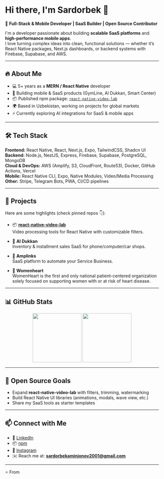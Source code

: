 # Hi there, I'm Sardorbek 👋

🚀 **Full-Stack & Mobile Developer | SaaS Builder | Open Source Contributor**

I'm a developer passionate about building **scalable SaaS platforms** and **high-performance mobile apps**.  
I love turning complex ideas into clean, functional solutions — whether it’s React Native packages, Next.js dashboards, or backend systems with Firebase, Supabase, and AWS.  

---

## 🔥 About Me
- 💻 5+ years as a **MERN / React Native** developer  
- 📱 Building mobile & SaaS products (GymLine, Al Dukkan, Smart Center)  
- 📦 Published npm package: [`react-native-video-lab`](https://www.npmjs.com/package/react-native-video-lab)  
- 🌍 Based in Uzbekistan, working on projects for global markets  
- ⚡ Currently exploring AI integrations for SaaS & mobile apps  

---

## 🛠 Tech Stack
**Frontend:** React Native, React, Next.js, Expo, TailwindCSS, Shadcn UI  
**Backend:** Node.js, NestJS, Express, Firebase, Supabase, PostgreSQL, MongoDB  
**Cloud & DevOps:** AWS (Amplify, S3, CloudFront, Route53), Docker, GitHub Actions, Vercel  
**Mobile:** React Native CLI, Expo, Native Modules, Video/Media Processing  
**Other:** Stripe, Telegram Bots, PWA, CI/CD pipelines  

---

## 🚀 Projects
Here are some highlights (check pinned repos 👇):

- 📦 **[react-native-video-lab](https://github.com/<your-username>/react-native-video-lab)**  
  Video processing tools for React Native with customizable filters.  

- 📱 **Al Dukkan**  
  Inventory & installment sales SaaS for phone/computer/car shops. 

- 🚀 **Amplinks**  
  SaaS platform to automate your Service Business.   

- 📲 **Womenheart**  
  WomenHeart is the first and only national patient-centered organization solely focused on supporting women with or at risk of heart disease. 

---

## 📊 GitHub Stats
<p align="center">
  <img src="https://github-readme-stats.vercel.app/api?username=JoeMartin2001&show_icons=true&theme=radical" height="160"/>
  <img src="https://github-readme-stats.vercel.app/api/top-langs/?username=JoeMartin2001&layout=compact&theme=radical" height="160"/>
</p>

---

## 🌱 Open Source Goals
- Expand **react-native-video-lab** with filters, trimming, watermarking  
- Build React Native UI libraries (animations, modals, wave view, etc.)  
- Share my SaaS tools as starter templates  

---

## 📫 Connect with Me
- 💼 [LinkedIn]([https://www.linkedin.com/in/your-link](https://www.linkedin.com/in/sardorbek-aminjonov-059a981b1))  
- 📦 [npm]([https://www.npmjs.com/~your-npm-username](https://www.npmjs.com/~sardorbek7176))  
- 📸 [Instagram]([https://instagram.com/sardorbek7176](https://www.instagram.com/sardorbek__7176))  
- ✉️ Reach me at: **sardorbekaminjonov2001@gmail.com**

---

⭐️ From [<your-username>](https://github.com/<your-username>)
